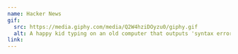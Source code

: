 ```yaml
---
name: Hacker News
gif:
  src: https://media.giphy.com/media/Q2W4hziDOyzu0/giphy.gif
  alt: A happy kid typing on an old computer that outputs 'syntax error'.
link:
---
```

